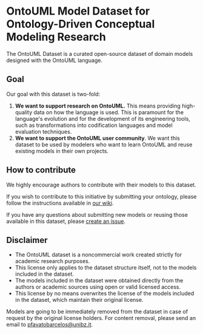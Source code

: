 # OntoUML Model Dataset for Ontology-Driven Conceptual Modeling Research

The OntoUML Dataset is a curated open-source dataset of domain models designed with the OntoUML language. 

## Goal

Our goal with this dataset is two-fold:

1. **We want to support research on OntoUML.** This means providing high-quality data on how the language is used. This is paramount for the language's evolution and for the development of its engineering tools, such as transformations into codification languages and model evaluation techniques. 
2. **We want to support the OntoUML user community**. We want this dataset to be used by modelers who want to learn OntoUML and reuse existing models in their own projects. 

## How to contribute

We highly encourage authors to contribute with their models to this dataset.

If you wish to contribute to this initiative by submitting your ontology, please follow the instructions available in [our wiki](https://github.com/unibz-core/ontouml-models/wiki). 

If you have any questions about submitting new models or reusing those available in this dataset, please [create an issue](https://github.com/unibz-core/ontouml-models/issues).

## Disclaimer

* The OntoUML dataset is a noncommercial work created strictly for academic research purposes.
* This license only applies to the dataset structure itself, not to the models included in the dataset.
* The models included in the dataset were obtained directly from the authors or academic sources using open or valid licensed access.
* This license by no means overwrites the license of the models included in the dataset, which maintain their original license.

Models are going to be immediately removed from the dataset in case of request by the original license holders. For content removal, please send an email to pfavatobarcelos@unibz.it.